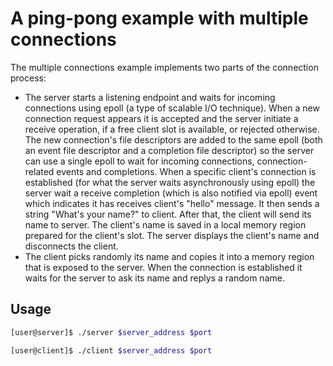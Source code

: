A ping-pong example with multiple connections
===

The multiple connections example implements two parts of the connection process:
- The server starts a listening endpoint and waits for incoming connections
using epoll (a type of scalable I/O technique). When a new connection request
appears it is accepted and the server initiate a receive operation, if a free
client slot is available, or rejected otherwise. The new connection's file
descriptors are added to the same epoll (both an event file descriptor and a
completion file descriptor) so the server can use a single epoll to wait for
incoming connections, connection-related events and completions. When a specific
client's connection is established (for what the server waits asynchronously
using epoll) the server wait a receive completion (which is also notified via
epoll) event which indicates it has receives client's "hello" message. It then
sends a string "What's your name?" to client. After that, the client will send
its name to server. The client's name is saved in a local memory region
prepared for the client's slot. The server displays the client's name and
disconnects the client.
- The client picks randomly its name and copies it into a memory region
that is exposed to the server. When the connection is established it waits
for the server to ask its name and replys a random name.

## Usage

```bash
[user@server]$ ./server $server_address $port
```

```bash
[user@client]$ ./client $server_address $port
```
